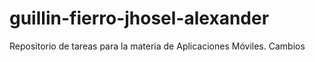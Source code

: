 # guillin-fierro-jhosel-alexander
Repositorio de tareas para la materia de Aplicaciones Móviles.
Cambios
